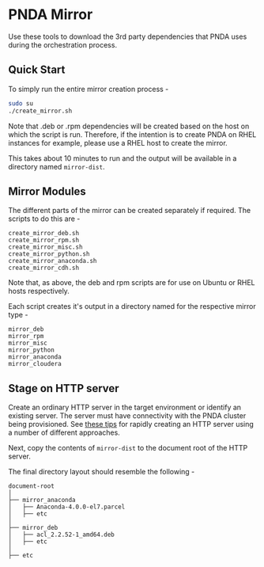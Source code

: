 # PNDA Mirror 

Use these tools to download the 3rd party dependencies that PNDA uses during the orchestration process. 

## Quick Start

To simply run the entire mirror creation process -

```sh
sudo su
./create_mirror.sh
```

Note that .deb or .rpm dependencies will be created based on the host on which the script is run. Therefore, if the intention is to create PNDA on RHEL instances for example, please use a RHEL host to create the mirror.

This takes about 10 minutes to run and the output will be available in a directory named ```mirror-dist```.

## Mirror Modules

The different parts of the mirror can be created separately if required. The scripts to do this are -

```
create_mirror_deb.sh
create_mirror_rpm.sh
create_mirror_misc.sh
create_mirror_python.sh
create_mirror_anaconda.sh
create_mirror_cdh.sh
```

Note that, as above, the deb and rpm scripts are for use on Ubuntu or RHEL hosts respectively.

Each script creates it's output in a directory named for the respective mirror type -

```
mirror_deb
mirror_rpm
mirror_misc
mirror_python
mirror_anaconda
mirror_cloudera
```

## Stage on HTTP server

Create an ordinary HTTP server in the target environment or identify an existing server. The server must have connectivity with the PNDA cluster being provisioned. See [these tips](https://github.com/pndaproject/pnda/blob/develop/build/docs/EXAMPLES.md) for rapidly creating an HTTP server using a number of different approaches.

Next, copy the contents of ```mirror-dist``` to the document root of the HTTP server.

The final directory layout should resemble the following -

```
document-root
│
├── mirror_anaconda
│   ├── Anaconda-4.0.0-el7.parcel
│   ├── etc
│
├── mirror_deb
│   ├── acl_2.2.52-1_amd64.deb
│   ├── etc
│
├── etc

            
```


